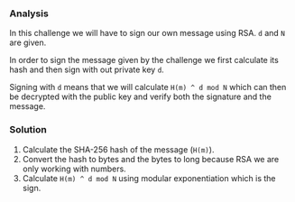 ### Analysis
In this challenge we will have to sign our own message using RSA. `d` and `N` are given. 

In order to sign the message given by the challenge we first calculate its hash and then sign with out private key `d`. 

Signing with `d` means that we will calculate `H(m) ^ d mod N` which can then be decrypted with the public key and verify both the signature and the message.

### Solution
1. Calculate the SHA-256 hash of the message (`H(m)`).
2. Convert the hash to bytes and the bytes to long because RSA we are only working with numbers.
3. Calculate `H(m) ^ d mod N` using modular exponentiation which is the sign.